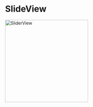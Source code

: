 # SlideView

<img width="271" alt="SliderView" src="https://user-images.githubusercontent.com/3993516/128971106-b8c95b12-9f19-41d9-9522-4eddaa84d274.png">
